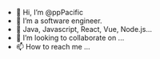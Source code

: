 - 👋 Hi, I’m @ppPacific
- 👀 I’m a software engineer.
- 🌱 Java, Javascript, React, Vue, Node.js... 
- 💞️ I’m looking to collaborate on ...
- 📫 How to reach me ...

<!---
ppPacific/ppPacific is a ✨ special ✨ repository because its `README.md` (this file) appears on your GitHub profile.
You can click the Preview link to take a look at your changes.
--->
